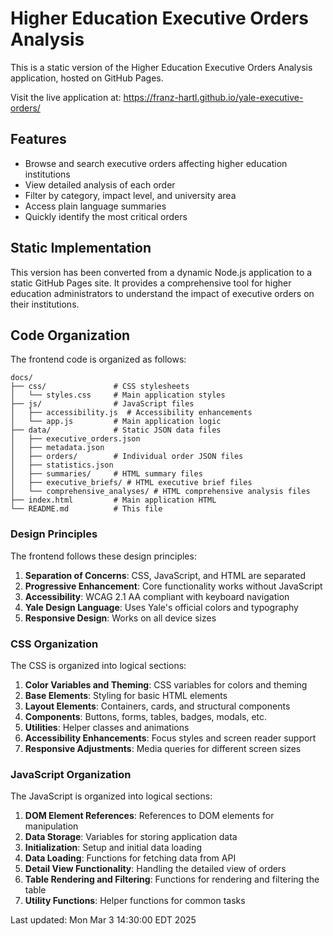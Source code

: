 # Higher Education Executive Orders Analysis

This is a static version of the Higher Education Executive Orders Analysis application, hosted on GitHub Pages.

Visit the live application at: https://franz-hartl.github.io/yale-executive-orders/

## Features

- Browse and search executive orders affecting higher education institutions
- View detailed analysis of each order
- Filter by category, impact level, and university area
- Access plain language summaries
- Quickly identify the most critical orders

## Static Implementation

This version has been converted from a dynamic Node.js application to a static GitHub Pages site. It provides a comprehensive tool for higher education administrators to understand the impact of executive orders on their institutions.

## Code Organization

The frontend code is organized as follows:

```
docs/
├── css/               # CSS stylesheets
│   └── styles.css     # Main application styles
├── js/                # JavaScript files
│   ├── accessibility.js  # Accessibility enhancements
│   └── app.js         # Main application logic
├── data/              # Static JSON data files
│   ├── executive_orders.json
│   ├── metadata.json
│   ├── orders/        # Individual order JSON files
│   ├── statistics.json
│   ├── summaries/     # HTML summary files
│   ├── executive_briefs/ # HTML executive brief files
│   └── comprehensive_analyses/ # HTML comprehensive analysis files
├── index.html         # Main application HTML
└── README.md          # This file
```

### Design Principles

The frontend follows these design principles:

1. **Separation of Concerns**: CSS, JavaScript, and HTML are separated
2. **Progressive Enhancement**: Core functionality works without JavaScript
3. **Accessibility**: WCAG 2.1 AA compliant with keyboard navigation
4. **Yale Design Language**: Uses Yale's official colors and typography
5. **Responsive Design**: Works on all device sizes

### CSS Organization

The CSS is organized into logical sections:

1. **Color Variables and Theming**: CSS variables for colors and theming
2. **Base Elements**: Styling for basic HTML elements
3. **Layout Elements**: Containers, cards, and structural components
4. **Components**: Buttons, forms, tables, badges, modals, etc.
5. **Utilities**: Helper classes and animations
6. **Accessibility Enhancements**: Focus styles and screen reader support
7. **Responsive Adjustments**: Media queries for different screen sizes

### JavaScript Organization

The JavaScript is organized into logical sections:

1. **DOM Element References**: References to DOM elements for manipulation
2. **Data Storage**: Variables for storing application data
3. **Initialization**: Setup and initial data loading
4. **Data Loading**: Functions for fetching data from API
5. **Detail View Functionality**: Handling the detailed view of orders
6. **Table Rendering and Filtering**: Functions for rendering and filtering the table
7. **Utility Functions**: Helper functions for common tasks

Last updated: Mon Mar 3 14:30:00 EDT 2025
